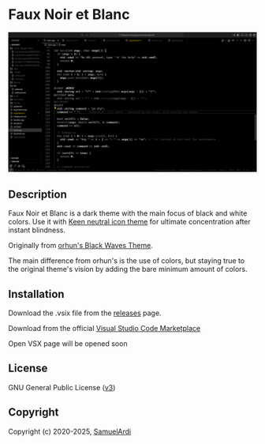 # Faux Noir et Blanc

![Demo](/images/demo.png)

## Description

<!-- Eyes go brrr -->
Faux Noir et Blanc is a dark theme with the main focus of black and white colors. Use it with [Keen neutral icon theme](https://marketplace.visualstudio.com/items?itemName=keenethics.keen-neutral-icon-theme) for ultimate concentration after instant blindness.  

Originally from [orhun's Black Waves Theme](https://github.com/orhun/Black-Waves).

The main difference from orhun's is the use of colors, but staying true to the original theme's vision by adding the bare minimum amount of colors.

## Installation

Download the .vsix file from the [releases](https://github.com/SamuelArdi/Black-Waves-Altered/releases) page.

Download from the official [Visual Studio Code Marketplace](https://marketplace.visualstudio.com/items?itemName=SamuelArdi.faux-noir-et-blanc)

Open VSX page will be opened soon

## License

GNU General Public License ([v3](https://www.gnu.org/licenses/gpl.txt))

## Copyright

Copyright (c) 2020-2025, [SamuelArdi](https://www.github.com/SamuelArdi)
